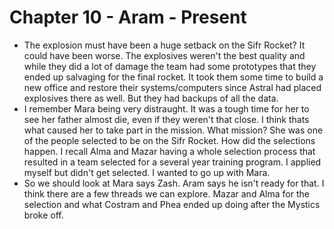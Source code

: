 # Chapter 10 - Aram - Present

- The explosion must have been a huge setback on the Sifr Rocket? It could have been worse. The explosives weren't the best quality and while they did a lot of damage the team had some prototypes that they ended up salvaging for the final rocket. It took them some time to build a new office and restore their systems/computers since Astral had placed explosives there as well. But they had backups of all the data.
- I remember Mara being very distraught. It was a tough time for her to see her father almost die, even if they weren't that close. I think thats what caused her to take part in the mission. What mission? She was one of the people selected to be on the Sifr Rocket. How did the selections happen. I recall Alma and Mazar having a whole selection process that resulted in a team selected for a several year training program. I applied myself but didn't get selected. I wanted to go up with Mara.
- So we should look at Mara says Zash. Aram says he isn't ready for that. I think there are a few threads we can explore. Mazar and Alma for the selection and what Costram and Phea ended up doing after the Mystics broke off.




